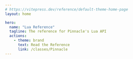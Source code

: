 ```yaml
---
# https://vitepress.dev/reference/default-theme-home-page
layout: home

hero:
  name: "Lua Reference"
  tagline: The reference for Pinnacle's Lua API
  actions:
    - theme: brand
      text: Read the Reference
      link: /classes/Pinnacle
---
```

